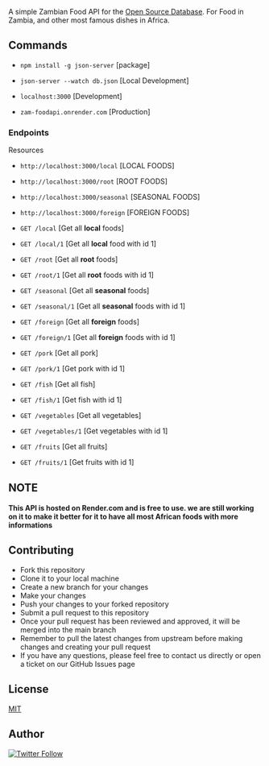A simple Zambian Food API for the [Open Source Database](https://zam-foodapi.onrender.com).
For Food in Zambia, and other most famous dishes in Africa.

## Commands
- `npm install -g json-server` [package]

- `json-server --watch db.json` [Local Development]

- `localhost:3000` [Development]

- `zam-foodapi.onrender.com` [Production]
### Endpoints
Resources
- `http://localhost:3000/local` [LOCAL FOODS]
- `http://localhost:3000/root` [ROOT FOODS]
- `http://localhost:3000/seasonal` [SEASONAL FOODS]
- `http://localhost:3000/foreign` [FOREIGN FOODS]

- `GET /local` [Get all **local** foods]
- `GET /local/1` [Get all **local** food with id 1]

- `GET /root` [Get all **root** foods]
- `GET /root/1` [Get all **root** foods with id 1]

- `GET /seasonal` [Get all **seasonal** foods]
- `GET /seasonal/1` [Get all **seasonal** foods with id 1]

- `GET /foreign` [Get all **foreign** foods]
- `GET /foreign/1` [Get all **foreign** foods with id 1]

- `GET /pork` [Get all pork]
- `GET /pork/1` [Get pork with id 1]

- `GET /fish` [Get all fish]
- `GET /fish/1` [Get fish with id 1]

- `GET /vegetables` [Get all vegetables]
- `GET /vegetables/1` [Get vegetables with id 1]

- `GET /fruits` [Get all fruits]
- `GET /fruits/1` [Get fruits with id 1]

## NOTE
#### This API is hosted on Render.com and is free to use. we are still working on it to make it better for it to have all most African foods with more informations

## Contributing
- Fork this repository
- Clone it to your local machine
- Create a new branch for your changes
- Make your changes
- Push your changes to your forked repository
- Submit a pull request to this repository
- Once your pull request has been reviewed and approved, it will be merged into the main branch
- Remember to pull the latest changes from upstream before making changes and creating your pull request
- If you have any questions, please feel free to contact us directly or open a ticket on our GitHub Issues page


## License
[MIT](https://choosealicense.com/licenses/mit/)

## Author
[![Twitter Follow](https://img.shields.io/twitter/follow/Alisikaundi?style=social)](https://twitter.com/Alisikaundi)












